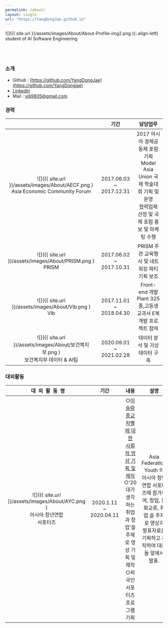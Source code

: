 ```yaml
---
permalink: /about/
layout: single
url: "https://YangDongJae.github.io"
---
```


![]({{ site.url }}/assets/images/About/About-Profile-img2.png    ){:.align-left}
<br/>
student of AI Software Engineering <br/>
<br/>
<br/>
<br/>

### 소개

* Github : [https://github.com/YangDongJae](https://github.com/YangDongjae)
* [Linkedin](https://www.linkedin.com/in/dongjae-yang-88918b175/)
* Mail : ydj9805@gmail.com

<!-- ### resume
[거시적 관점을 통한 미시적 관점]<br/><br/>

나무만 바라보면 숲을 볼 수 없지만, 숲을 바라보면서 나무의 큰 특징을 찾을 수는 있다고 판단합니다.<br/><br/>

이는 어떤 일이든 처음엔 큰 상황을 바라보고, 그 상황 속에서 특징적인 부분을 파악하여, 조사하고, 고민한 후 세부적인 계획을 수립하고, 진행하는 습관을 만들게 해주었습니다.<br/><br/>

위와 같은 습관을 통해 복잡하고 어려운 일을 쉽게 할 수 있는 메커니즘을 통찰하게 되었고 이는 외교부 산하 재단 아시아 경제 공동체 재단 [AECF]에서 인턴십을 하며 모이 아시아 연합 총회 [Model Asian Union] 을 기획하며 외교통상부, 한국관광공사, 인천관광공사, 인천광역시, 한국 국제 교류재단, 한국과학창의 재단에서 성공적으로 투자를 유치 받을 수 있게 도와주었습니다.<br/><br/>

[마케팅, 전략을 수립하여 승리를 쟁취하다.]<br/><br/>

마케팅이란 , 세상에서 일어나는 모든 행위에 대해 얼마나 더 효율적으로 개인 혹은 집단에게 물질적 , 비물질적 이익을 창출하게하는 방법론입니다.  '이익을 창출'하는 궁극적인 목적에 있어 마케팅은 전쟁과 비슷하다고 생각합니다.<br/><br/>

군은  전쟁터에서 지휘관이 전략을 수립하면 ,  지휘관 , 부사관 병 들이 자신의 국가의 이익을 위해 전략에 맞춰 싸웁니다. 마케팅 분야도 마찬가지 입니다. 마케터가 회사의 이익(물질적 , 비 물질적) 을 창출하기위해 전략을 수립하면 , 그 전략의 큰 틀에 맞춰 sales 들이 바이어 앞에서 즉각적인 대응을 하며 회사의 이익을 창출합니다. 그렇기에 훌륭한 마케팅은 다양한 상황에 대처할수있게 전략을 수립하는 '유연함' 과 '틀에 박혀있지않는 사고' 에서 비롯된다고 생각합니다. <br/><br/>

한가지 정답을 찾는 마케팅은 손해를 발생시키지만 , 다양한 상황에 맞춰 대응할수있게 설계를 하는 마케팅은 집단 혹은 개인에게 발생할 이익을 수십 수백배로 상승시킬수 있습니다.<br/><br/>

[공학도와 사회적 현상에 연쇄성]<br/><br/>

공학의 베이스는 심리에 있고 심리는 사회 현상과 역사에 의거한다고 생각합니다. 이와 같은 공학에
대한 저의 가치관은 공학도로서의 기술적인 스킬뿐만 아니라 다양한 사회 현상을 이해하고 solution
을 찾는 일에 대해 관심을 갖게 하였습니다. 이 관심은 아시아 경제공동체 재단에서 Model Asian
Union을 4차 산업혁명과 신고립주의 섹션으로 기획하게 하였고, 종교적 ‘차별’이라는 주제에 맞추어
solution을 제시하는 영상을 기획 제작하게 하는 등 다양한 사회적 문제를 해결하는 활동을 하게 만들
었습니다.<br/><br/>

신설학과에 재학하여 1학년에 학회장 활동을 하였고 학과에 다양한 행사를 기획/운영했습니다. 이 경
험은 리더로서의 자질을 함양하게 해주었습니다. 학교의 프로그램들을 진행하기 위해서는 사람들의
이야기를 들은 후 그 내용을 정리하고, 대표자로써 다양한 사람들과 토론, 토의하며 문제에 대한 적합
한 solution을 도출하는 과정을 반복해야 했습니다. 이 과정을 통해 다른 사람의 의견을 수용하고 저의
의견을 어필하는 방법에 대해 터득하게 되었습니다.<br/><br/>

스타트업 플랜트325에서 프론트엔드 개발자로써 일을 하였습니다. 스타트업에서 일을 하는 경험은
저의 ‘책임감’과 ‘오너십’을 성장시켰습니다. 이 경험을 하면서 저 스스로 한계에 수없이 부딪혔습니
다. 그때마다 포기 대신 ‘내 회사를 성장시키는 일’이라고 생각하며 도전했습니다. 이 경험은 어떤 문
제를 접할 때 ‘우리 모두의 일, 나의 일’이라고 생각하게 되는 전환점을 만들어 주었습니다.<br/><br/>

저는 “바꿔야 할 것을 바꾸는 용기, 바꾸지 말아야 할 것을 지키는 용기, 바꾸어야 할 것과 바꾸지 말아
야 할 것을 구분할 수 있는 지혜‘를 개발하기 위해 항상 노력합니다. 앞으로 차세대 오피니언 리더로서
여러 사회 이슈에 대해 바꿔야 할 것, 바꾸지 말아야 할 것을 현명하게 구분하여 함께 성장할 것입니 -->

### 경력

|  | 기간  | 담당업무 |
| :---------:|:---------:|:---------:|
| ![]({{ site.url }}/assets/images/About/AECF.png    )<br/> Asia Economic Community Forum | 2017.06.03 ~ 2017.12.31    | 2017 아시아 경제공동체 포럼 기획 <br/> Model Asia Union 국제 학술대회 기획 및 운영 <br/>협력업체 선정 및 국제 포럼 홍보 및 마케팅 수행  |
| ![]({{ site.url }}/assets/images/About/PRISM.png    )<br/>PRISM    |  2017.06.02 ~ 2017.10.31   |  PRISM 주관 교육행사 및 네트워킹 파티 기획 보조 <br/>  |
| ![]({{ site.url }}/assets/images/About/Vib.png    )<br/>Vib    | 2017.11.01 ~ 2018.04.30    |  Front-end 개발 <br/>Plant 325 중,고등생 교과서 E북 개발 프로젝트 참여  |
| ![]({{ site.url }}/assets/images/About/보건복지부.png    )<br/>보건복지부 데이터 & AI팀|2020.09.01 ~ 2021.02.28|데이터 분석 및 가상데이터 구축|

### 대외활동 

| &nbsp;&nbsp;대&nbsp;&nbsp;외&nbsp;&nbsp;활&nbsp;&nbsp;동&nbsp;&nbsp;명 | 기간  |내용 | 설명 |
| :---------:|:---------:|:-----------------------------:|:---------:|
|![]({{ site.url }}/assets/images/About/AYC.png    )<br/>아시아 청년연합<br/>서포터즈|2020.1.11 ~ 2020.04.11| ○[이슬람 종교 차별에 대한 <br/>  사회적 영상 기획 및 제작](https://www.youtube.com/watch?v=3uM8zKF3gJE)<br/> ○'20대가 생각하는 취업과 창업'을 주제로 영상 기획 및 제작 <br/>○외국인 서포터즈 프로그램기획 |Asia Federation Youth 의 아시아 청년 연합 서포터즈에 참가하여, 창업, 문화교류, 취업 을 주제로 영상과 발표자료를 기획하고 제작하여 대중들 앞에서 발표.









